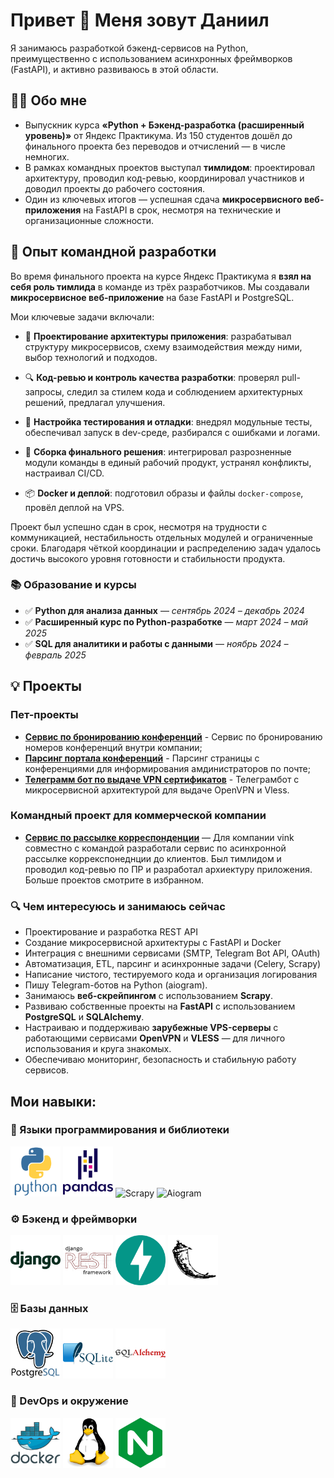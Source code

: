 # Привет 👋 Меня зовут Даниил

Я занимаюсь разработкой бэкенд-сервисов на Python, преимущественно с использованием асинхронных фреймворков (FastAPI), и активно развиваюсь в этой области.

## 👨‍🎓 Обо мне

* Выпускник курса **«Python + Бэкенд-разработка (расширенный уровень)»** от Яндекс Практикума.
  Из 150 студентов дошёл до финального проекта без переводов и отчислений — в числе немногих.
* В рамках командных проектов выступал **тимлидом**:
  проектировал архитектуру, проводил код-ревью, координировал участников и доводил проекты до рабочего состояния.
* Один из ключевых итогов — успешная сдача **микросервисного веб-приложения** на FastAPI в срок, несмотря на технические и организационные сложности.

## 🤝 Опыт командной разработки

Во время финального проекта на курсе Яндекс Практикума я **взял на себя роль тимлида** в команде из трёх разработчиков. Мы создавали **микросервисное веб-приложение** на базе FastAPI и PostgreSQL.

Мои ключевые задачи включали:

* 🔧 **Проектирование архитектуры приложения**:
  разрабатывал структуру микросервисов, схему взаимодействия между ними, выбор технологий и подходов.

* 🔍 **Код-ревью и контроль качества разработки**:
  проверял pull-запросы, следил за стилем кода и соблюдением архитектурных решений, предлагал улучшения.

* 🧪 **Настройка тестирования и отладки**:
  внедрял модульные тесты, обеспечивал запуск в dev-среде, разбирался с ошибками и логами.

* 🧩 **Сборка финального решения**:
  интегрировал разрозненные модули команды в единый рабочий продукт, устранял конфликты, настраивал CI/CD.

* 📦 **Docker и деплой**:
  подготовил образы и файлы `docker-compose`, провёл деплой на VPS.

Проект был успешно сдан в срок, несмотря на трудности с коммуникацией, нестабильность отдельных модулей и ограниченные сроки. Благодаря чёткой координации и распределению задач удалось достичь высокого уровня готовности и стабильности продукта.

### 📚 Образование и курсы

* ✅ **Python для анализа данных** — *сентябрь 2024 – декабрь 2024*
* ✅ **Расширенный курс по Python-разработке** — *март 2024 – май 2025*
* ✅ **SQL для аналитики и работы с данными** — *ноябрь 2024 – февраль 2025*

## 💡 Проекты

### Пет-проекты

* **[Сервис по бронированию конференций](https://github.com/Danuuuq/PET_PROJECT_conference)** - Сервис по бронированию номеров конференций внутри компании;  
* **[Парсинг портала конференций](https://github.com/Danuuuq/PET_PROJECT_parsing_conference)** - Парсинг страницы с конференциями для информирования амдинистраторов по почте;
* **[Телеграмм бот по выдаче VPN сертификатов](https://github.com/Danuuuq/livpnet_tg)** - Телеграмбот с микросервисной архитектурой для выдаче OpenVPN и Vless.

### Командный проект для коммерческой компании

* **[Сервис по рассылке корреспонденции](https://github.com/Danuuuq/Aiosender_mail)** — Для компании vink совместно с командой разработали сервис по асинхронной рассылке коррекспонеднции до клиентов. Был тимлидом и проводил код-ревью по ПР и разработал архиектуру приложения.  
Больше проектов смотрите в избранном.

### 🔍 Чем интересуюсь и занимаюсь сейчас  

* Проектирование и разработка REST API
* Создание микросервисной архитектуры с FastAPI и Docker
* Интеграция с внешними сервисами (SMTP, Telegram Bot API, OAuth)
* Автоматизация, ETL, парсинг и асинхронные задачи (Celery, Scrapy)
* Написание чистого, тестируемого кода и организация логирования
* Пишу Telegram-ботов на Python (aiogram).
* Занимаюсь **веб-скрейпингом** с использованием **Scrapy**.
* Развиваю собственные проекты на **FastAPI** с использованием **PostgreSQL** и **SQLAlchemy**.
* Настраиваю и поддерживаю **зарубежные VPS-серверы** с работающими сервисами **OpenVPN** и **VLESS** — для личного использования и круга знакомых.
* Обеспечиваю мониторинг, безопасность и стабильную работу сервисов.

## Мои навыки:

<div align="left">
  <h3>🧠 Языки программирования и библиотеки</h3>
  <p>
    <img src="https://github.com/devicons/devicon/blob/master/icons/python/python-original-wordmark.svg" title="Python 3.11" alt="Python" width="80" height="80"/>    
    <img src="https://github.com/devicons/devicon/blob/master/icons/pandas/pandas-original-wordmark.svg" title="Pandas 2.x" alt="Pandas" width="80" height="80"/>
    <img src="https://scrapy.org/img/scrapy-pros.png" title="Scrapy 2.11" alt="Scrapy" width="80" height="80"/>
    <img src="https://docs.aiogram.dev/en/v3.20.0.post0/_static/logo.png" title="Aiogram 3.0" alt="Aiogram" width="80" height="80"/>
  </p>
</div>

<div align="left">
  <h3>⚙️ Бэкенд и фреймворки</h3>
  <p>
    <img src="https://github.com/devicons/devicon/blob/master/icons/django/django-plain-wordmark.svg" title="Django 4.x" alt="Django" width="80" height="80"/>    
    <img src="https://github.com/devicons/devicon/blob/master/icons/djangorest/djangorest-original.svg" title="Django REST Framework 3.14" alt="DRF" width="80" height="80"/>    
    <img src="https://github.com/devicons/devicon/blob/master/icons/fastapi/fastapi-original.svg" title="FastAPI 0.110+" alt="FastAPI" width="80" height="80"/>    
    <img src="https://github.com/devicons/devicon/blob/master/icons/flask/flask-original.svg" title="Flask 2.x" alt="Flask" width="80" height="80"/>
  </p>
</div>

<div align="left">
  <h3>🗄️ Базы данных</h3>
  <p>
    <img src="https://github.com/devicons/devicon/blob/master/icons/postgresql/postgresql-original-wordmark.svg" title="PostgreSQL 15" alt="PostgreSQL" width="80" height="80"/>    
    <img src="https://github.com/devicons/devicon/blob/master/icons/sqlite/sqlite-original-wordmark.svg" title="SQLite 3" alt="SQLite" width="80" height="80"/>
    <img src="https://github.com/devicons/devicon/blob/master/icons/sqlalchemy/sqlalchemy-original-wordmark.svg" title="SQLAlchemy 2" alt="SQLAlchemy" width="80" height="80"/>
  </p>
</div>

<div align="left">
  <h3>🐳 DevOps и окружение</h3>
  <p>
    <img src="https://github.com/devicons/devicon/blob/master/icons/docker/docker-original-wordmark.svg" title="Docker 26.x" alt="Docker" width="80" height="80"/>    
    <img src="https://github.com/devicons/devicon/blob/master/icons/linux/linux-original.svg" title="Linux (Ubuntu, Debian)" alt="Linux" width="80" height="80"/>
    <img src="https://github.com/devicons/devicon/blob/master/icons/nginx/nginx-original.svg" title="Nginx" alt="Nginx" width="80" height="80"/>
  </p>
</div>


<!--
**Danuuuq/Danuuuq** is a ✨ _special_ ✨ repository because its `README.md` (this file) appears on your GitHub profile.

Here are some ideas to get you started:

- 🔭 I’m currently working on ...
- 🌱 I’m currently learning ...
- 👯 I’m looking to collaborate on ...
- 🤔 I’m looking for help with ...
- 💬 Ask me about ...
- 📫 How to reach me: ...
- 😄 Pronouns: ...
- ⚡ Fun fact: ...
-->
